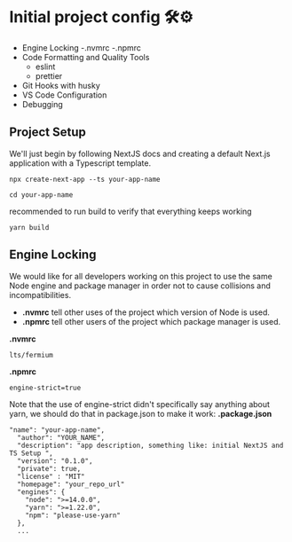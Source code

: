 

# Initial project config 🛠️⚙️
- Engine Locking
    -.nvmrc
    -.npmrc
- Code Formatting and Quality Tools
    - eslint
    - prettier
- Git Hooks with husky
- VS Code Configuration
- Debugging

## Project Setup
We'll just begin by following NextJS docs and creating a default Next.js application with a Typescript template.
```
npx create-next-app --ts your-app-name

cd your-app-name
```
recommended to run build to verify that everything keeps working
```
yarn build
```
## Engine Locking
We would like for all developers working on this project to use the same Node engine and package manager in order not to cause collisions and incompatibilities.
- **.nvmrc** tell other uses of the project which version of Node is used.
- **.npmrc** tell other users of the project which package manager is used.

**.nvmrc**
```
lts/fermium
```
**.npmrc**
```
engine-strict=true
```
Note that the use of engine-strict didn't specifically say anything about yarn, we should do that in package.json to make it work:
**.package.json**
```
"name": "your-app-name",
  "author": "YOUR_NAME",
  "description": "app description, something like: initial NextJS and TS Setup ",
  "version": "0.1.0",
  "private": true,
  "license" : "MIT"
  "homepage": "your_repo_url"
  "engines": {
    "node": ">=14.0.0",
    "yarn": ">=1.22.0",
    "npm": "please-use-yarn"
  },
  ...
```




